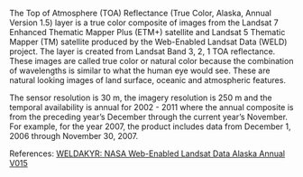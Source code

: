 The Top of Atmosphere (TOA) Reflectance (True Color, Alaska, Annual Version 1.5) layer is a true color composite of images from the Landsat 7 Enhanced Thematic Mapper Plus (ETM+) satellite and Landsat 5 Thematic Mapper (TM) satellite produced by the Web-Enabled Landsat Data (WELD) project. The layer is created from Landsat Band 3, 2, 1 TOA reflectance. These images are called true color or natural color because the combination of wavelengths is similar to what the human eye would see. These are natural looking images of land surface, oceanic and atmospheric features.

The sensor resolution is 30 m, the imagery resolution is 250 m and the temporal availability is annual for 2002 - 2011 where the annual composite is from the preceding year’s December through the current year’s November. For example, for the year 2007, the product includes data from December 1, 2006 through November 30, 2007.

References: [WELDAKYR: NASA Web-Enabled Landsat Data Alaska Annual V015](https://lpdaac.usgs.gov/products/weldakyrv015/)
